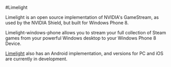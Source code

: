 #Limelight

Limelight is an open source implementation of NVIDIA's GameStream, as used by the NVIDIA Shield,
but built for Windows Phone 8. 

Limelight-windows-phone allows you to stream your full collection of Steam games from
your powerful Windows desktop to your Windows Phone 8 Device. 

[Limelight](https://github.com/limelight-stream/limelight) also has an Android
implementation, and versions for PC and iOS are currently in development. 
